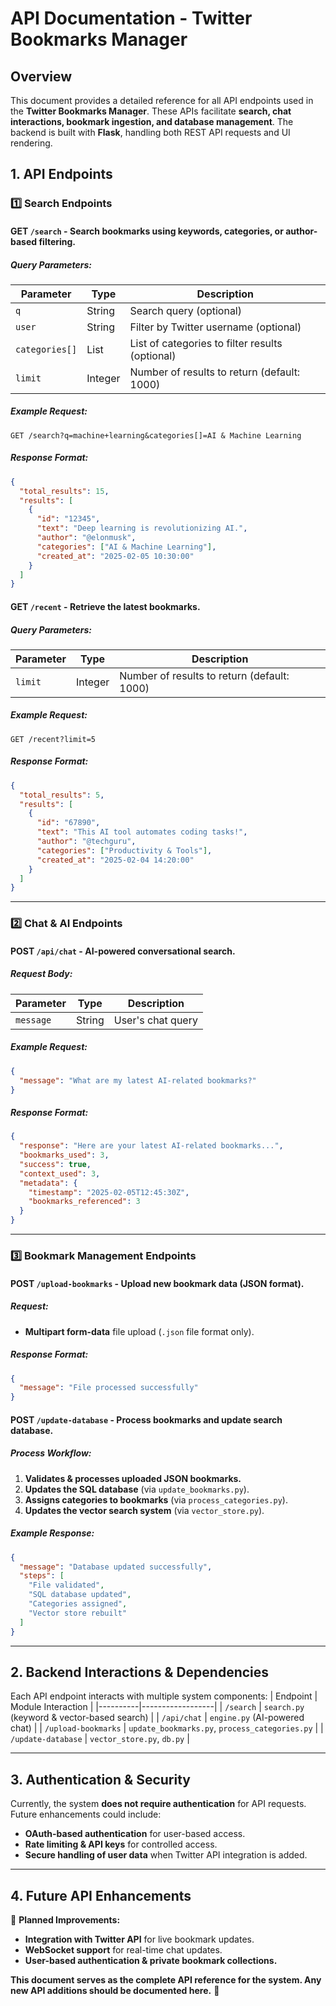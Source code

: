 # API Documentation - Twitter Bookmarks Manager

## **Overview**
This document provides a detailed reference for all API endpoints used in the **Twitter Bookmarks Manager**. These APIs facilitate **search, chat interactions, bookmark ingestion, and database management**. The backend is built with **Flask**, handling both REST API requests and UI rendering.

## **1. API Endpoints**

### **1️⃣ Search Endpoints**
#### **GET `/search`** - Search bookmarks using keywords, categories, or author-based filtering.
##### **Query Parameters:**
| Parameter | Type | Description |
|-----------|------|-------------|
| `q` | String | Search query (optional) |
| `user` | String | Filter by Twitter username (optional) |
| `categories[]` | List | List of categories to filter results (optional) |
| `limit` | Integer | Number of results to return (default: 1000) |

##### **Example Request:**
```http
GET /search?q=machine+learning&categories[]=AI & Machine Learning
```
##### **Response Format:**
```json
{
  "total_results": 15,
  "results": [
    {
      "id": "12345",
      "text": "Deep learning is revolutionizing AI.",
      "author": "@elonmusk",
      "categories": ["AI & Machine Learning"],
      "created_at": "2025-02-05 10:30:00"
    }
  ]
}
```

#### **GET `/recent`** - Retrieve the latest bookmarks.
##### **Query Parameters:**
| Parameter | Type | Description |
|-----------|------|-------------|
| `limit` | Integer | Number of results to return (default: 1000) |

##### **Example Request:**
```http
GET /recent?limit=5
```
##### **Response Format:**
```json
{
  "total_results": 5,
  "results": [
    {
      "id": "67890",
      "text": "This AI tool automates coding tasks!",
      "author": "@techguru",
      "categories": ["Productivity & Tools"],
      "created_at": "2025-02-04 14:20:00"
    }
  ]
}
```

---

### **2️⃣ Chat & AI Endpoints**
#### **POST `/api/chat`** - AI-powered conversational search.
##### **Request Body:**
| Parameter | Type | Description |
|-----------|------|-------------|
| `message` | String | User's chat query |

##### **Example Request:**
```json
{
  "message": "What are my latest AI-related bookmarks?"
}
```
##### **Response Format:**
```json
{
  "response": "Here are your latest AI-related bookmarks...",
  "bookmarks_used": 3,
  "success": true,
  "context_used": 3,
  "metadata": {
    "timestamp": "2025-02-05T12:45:30Z",
    "bookmarks_referenced": 3
  }
}
```

---

### **3️⃣ Bookmark Management Endpoints**
#### **POST `/upload-bookmarks`** - Upload new bookmark data (JSON format).
##### **Request:**
- **Multipart form-data** file upload (`.json` file format only).

##### **Response Format:**
```json
{
  "message": "File processed successfully"
}
```

#### **POST `/update-database`** - Process bookmarks and update search database.
##### **Process Workflow:**
1. **Validates & processes uploaded JSON bookmarks.**
2. **Updates the SQL database** (via `update_bookmarks.py`).
3. **Assigns categories to bookmarks** (via `process_categories.py`).
4. **Updates the vector search system** (via `vector_store.py`).

##### **Example Response:**
```json
{
  "message": "Database updated successfully",
  "steps": [
    "File validated",
    "SQL database updated",
    "Categories assigned",
    "Vector store rebuilt"
  ]
}
```

---

## **2. Backend Interactions & Dependencies**
Each API endpoint interacts with multiple system components:
| Endpoint | Module Interaction |
|----------|------------------|
| `/search` | `search.py` (keyword & vector-based search) |
| `/api/chat` | `engine.py` (AI-powered chat) |
| `/upload-bookmarks` | `update_bookmarks.py`, `process_categories.py` |
| `/update-database` | `vector_store.py`, `db.py` |

---

## **3. Authentication & Security**
Currently, the system **does not require authentication** for API requests. Future enhancements could include:
- **OAuth-based authentication** for user-based access.
- **Rate limiting & API keys** for controlled access.
- **Secure handling of user data** when Twitter API integration is added.

---

## **4. Future API Enhancements**
🚀 **Planned Improvements:**
- **Integration with Twitter API** for live bookmark updates.
- **WebSocket support** for real-time chat updates.
- **User-based authentication & private bookmark collections.**

**This document serves as the complete API reference for the system. Any new API additions should be documented here.** 🚀